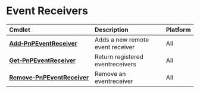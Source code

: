 # Event Receivers 
Cmdlet|Description|Platform
:-----|:----------|:-------
**[Add&#8209;PnPEventReceiver](Add-PnPEventReceiver.md)** |Adds a new remote event receiver|All
**[Get&#8209;PnPEventReceiver](Get-PnPEventReceiver.md)** |Return registered eventreceivers|All
**[Remove&#8209;PnPEventReceiver](Remove-PnPEventReceiver.md)** |Remove an eventreceiver|All
